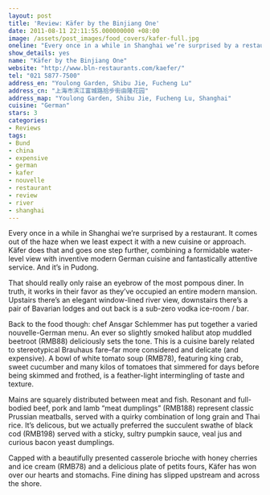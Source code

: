 ```yaml
---
layout: post
title: 'Review: Käfer by the Binjiang One'
date: 2011-08-11 22:11:55.000000000 +08:00
image: /assets/post_images/food_covers/kafer-full.jpg
oneline: "Every once in a while in Shanghai we’re surprised by a restaurant."
show_details: yes
name: "Käfer by the Binjiang One"
website: "http://www.bln-restaurants.com/kaefer/"
tel: "021 5877-7500"
address_en: "Youlong Garden, Shibu Jie, Fucheng Lu"
address_cn: "上海市滨江富城路拾步街由隆花园"
address_map: "Youlong Garden, Shibu Jie, Fucheng Lu, Shanghai"
cuisine: "German"
stars: 3
categories:
- Reviews
tags:
- Bund
- china
- expensive
- german
- kafer
- nouvelle
- restaurant
- review
- river
- shanghai
---
```

Every once in a while in Shanghai we’re surprised by a restaurant. It comes out of the haze when we least expect it with a new cuisine or approach. Käfer does that and goes one step further, combining a formidable water-level view with inventive modern German cuisine and fantastically attentive service. And it’s in Pudong.

That should really only raise an eyebrow of the most pompous diner. In truth, it works in their favor as they’ve occupied an entire modern mansion. Upstairs there’s an elegant window-lined river view, downstairs there’s a pair of Bavarian lodges and out back is a sub-zero vodka ice-room / bar.

Back to the food though: chef Ansgar Schlemmer has put together a varied nouvelle-German menu. An ever so slightly smoked halibut atop muddled beetroot (RMB88) deliciously sets the tone. This is a cuisine barely related to stereotypical Brauhaus fare–far more considered and delicate (and expensive). A bowl of white tomato soup (RMB78), featuring king crab, sweet cucumber and many kilos of tomatoes that simmered for days before being skimmed and frothed, is a feather-light intermingling of taste and texture.

Mains are squarely distributed between meat and fish. Resonant and full-bodied beef, pork and lamb “meat dumplings” (RMB188) represent classic Prussian meatballs, served with a quirky combination of long grain and Thai rice. It’s delicous, but we actually preferred the succulent swathe of black cod (RMB198) served with a sticky, sultry pumpkin sauce, veal jus and curious bacon yeast dumplings.

Capped with a beautifully presented casserole brioche with honey cherries and ice cream (RMB78) and a delicious plate of petits fours, Käfer has won over our hearts and stomachs. Fine dining has slipped upstream and across the shore.
